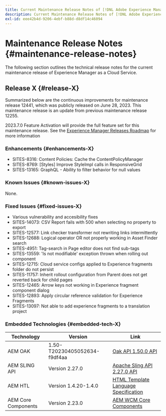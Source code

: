 ```yaml
---
title: Current Maintenance Release Notes of [!DNL Adobe Experience Manager] as a Cloud Service.
description: Current Maintenance Release Notes of [!DNL Adobe Experience Manager] as a Cloud Service.
exl-id: eee42b4d-9206-4ebf-b88d-d8df14c46094
---
```

# Maintenance Release Notes {#maintenance-release-notes}

The following section outlines the technical release notes for the current maintenance release of Experience Manager as a Cloud Service.

## Release X {#release-X}
 
Summarized below are the continuous improvements for maintenance release 12441, which was publicly released on June 28, 2023. This maintenance release is an update from previous maintenance release 12255.

2023.7.0 Feature Activation will provide the full feature set for this maintenance release. See the [Experience Manager Releases Roadmap](https://experienceleague.adobe.com/docs/experience-manager-release-information/aem-release-updates/update-releases-roadmap.html) for more information

### Enhancements {#enhancements-X}

- SITES-8316: Content Policies: Cache the ContentPolicyManager
- SITES-8769: [Styles] Improve StyleImpl calls in ResponsiveGrid
- SITES-13165: GraphQL - Ability to filter behavior for null values

### Known Issues {#known-issues-X}

None.

### Fixed Issues {#fixed-issues-X}

- Various vulnerability and accesibility fixes
- SITES-14073: CSV Report fails with 500 when selecting no property to export
- SITES-12577: Link checker transformer not rewriting links intermittently 
- SITES-12688: Logical operator OR not properly working in Asset Finder search
- SITES-4951: Tag-search in Page editor does not find sub-tags
- SITES-13559: 'Is not modifiable' exception thrown when rolling out component
- SITES-12715: Cloud service configs applied to Experience fragments folder do not persist
- SITES-11757: Inherit rollout configuration from Parent does not get reverted back for child pages
- SITES-12465: Arrow keys not working in Experience fragment component dialog
- SITES-12893: Apply circular reference validation for Experience Fragments
- SITES-13097: Not able to add experience fragments to a translation project

### Embedded Technologies {#embedded-tech-X}

|Technology|Version|Link|
|---|---|---|
|AEM OAK |1.50-T20230405052634-f9df4aa|[Oak API 1.50.0 API](https://www.javadoc.io/doc/org.apache.jackrabbit/oak-api/1.50.0/index.html)| 
|AEM SLING API |Version 2.27.0 |[Apache Sling API 2.27.0 API](https://www.javadoc.io/doc/org.apache.sling/org.apache.sling.api/latest/index.html)|
|AEM HTL|Version 1.4.20-1.4.0 |[HTML Template Language Specification](https://github.com/adobe/htl-spec)|
|AEM Core Components|Version 2.23.0|[AEM WCM Core Components](https://github.com/adobe/aem-core-wcm-components)|
